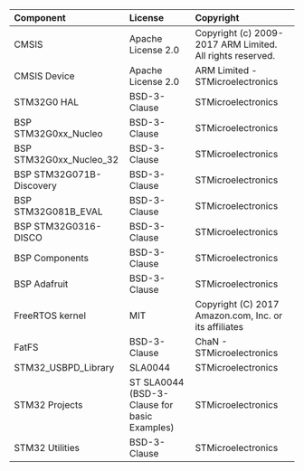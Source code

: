 | Component                       | License              | Copyright |
|:---------                       |:-------              |:----------|
| CMSIS                           | Apache License 2.0   | Copyright (c) 2009-2017 ARM Limited. All rights reserved. |
| CMSIS Device                    | Apache License 2.0   | ARM Limited - STMicroelectronics |
| STM32G0 HAL                     | BSD-3-Clause         | STMicroelectronics |
| BSP STM32G0xx_Nucleo            | BSD-3-Clause         | STMicroelectronics |
| BSP STM32G0xx_Nucleo_32         | BSD-3-Clause         | STMicroelectronics |
| BSP STM32G071B-Discovery        | BSD-3-Clause         | STMicroelectronics |
| BSP STM32G081B_EVAL             | BSD-3-Clause         | STMicroelectronics |
| BSP STM32G0316-DISCO            | BSD-3-Clause         | STMicroelectronics |
| BSP Components                  | BSD-3-Clause         | STMicroelectronics |
| BSP Adafruit                    | BSD-3-Clause         | STMicroelectronics |
| FreeRTOS kernel                 | MIT                  | Copyright (C) 2017 Amazon.com, Inc. or its affiliates |
| FatFS                           | BSD-3-Clause         | ChaN - STMicroelectronics |
| STM32_USBPD_Library             | SLA0044              | STMicroelectronics | 
| STM32 Projects                  | ST SLA0044 (BSD-3-Clause for basic Examples) | STMicroelectronics |
| STM32 Utilities                 | BSD-3-Clause         | STMicroelectronics |
